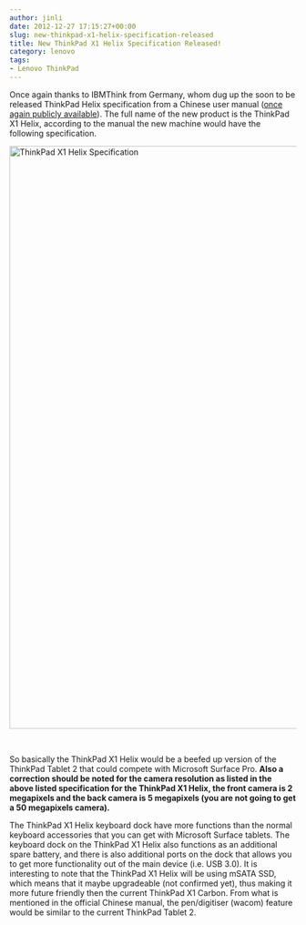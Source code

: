```yaml
---
author: jinli
date: 2012-12-27 17:15:27+00:00
slug: new-thinkpad-x1-helix-specification-released
title: New ThinkPad X1 Helix Specification Released!
category: lenovo
tags:
- Lenovo ThinkPad
---
```

Once again thanks to IBMThink from Germany, whom dug up the soon to be released ThinkPad Helix specification from a Chinese user manual (<a href="http://webdoc.lenovo.com.cn/lenovowsi/new_cskb/att/091385/ThinkPad%20X1%20Helix%20和ThinkPad%20X1%20Helix%203G用户指南V1.0.pdf">once again publicly available</a>). The full name of the new product is the ThinkPad X1 Helix, according to the manual the new machine would have the following specification.

<a title="ThinkPad X1 Helix Specification by lead_org (Jin Li) Thinkscopes, on Flickr" href="http://www.flickr.com/photos/lead_org/8311781963/"><img alt="ThinkPad X1 Helix Specification" src="http://farm9.staticflickr.com/8080/8311781963_d29decfd05_b.jpg" width="544" height="1024" /></a>

&nbsp;

So basically the ThinkPad X1 Helix would be a beefed up version of the ThinkPad Tablet 2 that could compete with Microsoft Surface Pro. <strong>Also a correction should be noted for the camera resolution as listed in the above listed specification for the ThinkPad X1 Helix, the front camera is 2 megapixels and the back camera is 5 megapixels (you are not going to get a 50 megapixels camera). </strong>

The ThinkPad X1 Helix keyboard dock have more functions than the normal keyboard accessories that you can get with Microsoft Surface tablets. The keyboard dock on the ThinkPad X1 Helix also functions as an additional spare battery, and there is also additional ports on the dock that allows you to get more functionality out of the main device (i.e. USB 3.0). It is interesting to note that the ThinkPad X1 Helix will be using mSATA SSD, which means that it maybe upgradeable (not confirmed yet), thus making it more future friendly then the current ThinkPad X1 Carbon. From what is mentioned in the official Chinese manual, the pen/digitiser (wacom) feature would be similar to the current ThinkPad Tablet 2.